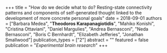 +++
title = "How do we decide what to do? Resting-state connectivity patterns and components of self-generated thought linked to the development of more concrete personal goals"
date = 2018-09-01
authors = ["Barbara Medea", "**Theodoros Karapanagiotidis**", "Mahiko Konishi", "Cristina Ottaviani", "Daniel Margulies", "Andrea Bernasconi", "Neda Bernasconi", "Boris C Bernhardt", "Elizabeth Jefferies", "Jonathan Smallwood"]
publication_types = ["2"]
abstract = ""
featured = false
publication = "*Experimental brain research*"
+++

